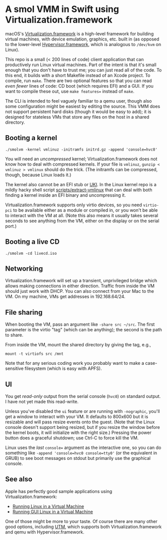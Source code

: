 A smol VMM in Swift using Virtualization.framework
===

macOS's [Virtualization.framework](https://developer.apple.com/documentation/virtualization) is a high-level framework for building virtual machines, with device emulation, graphics, etc. built in (as opposed to the lower-level [Hypervisor.framework](https://developer.apple.com/documentation/hypervisor), which is analogous to `/dev/kvm` on Linux).

This repo is a small (< 200 lines of code) client application that can productively run Linux virtual machines. Part of the intent is that it's small enough that you don't have to trust me; you can just read all of the code. To this end, it builds with a short Makefile instead of an Xcode project. To compile, run `make`. There are two optional features so that you can read _even fewer_ lines of code: CD boot (which requires EFI) and a GUI. If you want to compile these out, use `make features=` instead of `make`.

The CLI is intended to feel vaguely familiar to a qemu user, though also some configuration might be easiest by editing the source. This VMM does not support persistent hard disks (though it would be easy to add); it is designed for stateless VMs that store any files on the host in a shared directory.

Booting a kernel
---

```
./smolvm -kernel vmlinuz -initramfs initrd.gz -append 'console=hvc0'
```

You will need an _uncompressed_ kernel; Virtualization.framework does not know how to deal with compressed kernels. If your file is `vmlinuz`, `gunzip < vmlinuz > vmlinux` should do the trick. (The initramfs can be compressed, though, because Linux loads it.)

The kernel also cannot be an EFI stub or [UKI](https://uapi-group.org/specifications/specs/unified_kernel_image/). In the Linux kernel repo is a mildly hacky shell script [scripts/extract-vmlinux](https://github.com/torvalds/linux/blob/v6.11/scripts/extract-vmlinux) that can deal with both finding a kernel inside an EFI binary and uncompressing it.

Virtualization.framework supports only virtio devices, so you need `virtio-pci` to be available either as a module or compiled in, or you won't be able to interact with the VM at all. (Note this also means it usually takes several seconds to see anything from the VM, either on the display or on the serial port.)

Booting a live CD
---

```
./smolvm -cd livecd.iso
```

Networking
---

Virtualization.framework will set up a transient, unprivileged bridge which allows making connections in either direction. Traffic from inside the VM should just work with DHCP. You can also connect from your Mac to the VM. On my machine, VMs get addresses in 192.168.64/24.

File sharing
---

When booting the VM, pass an argument like `-share src ~/src`. The first parameter is the virtio "tag" (which can be anything); the second is the path to share.

From inside the VM, mount the shared directory by giving the tag, e.g.,
```
mount -t virtiofs src /mnt
```

Note that for any serious coding work you probably want to make a case-sensitive filesystem (which is easy with APFS).

UI
---

You get _read-only_ output from the serial console (`hvc0`) on standard output. I have not yet made this read-write.

Unless you've disabled the `ui` feature or are running with `-nographic`, you'll get a window to interact with your VM. It defaults to 800x600 but it is resizable and will pass resize events onto the guest. (Note that the Linux console doesn't support being resized, but if you resize the window before the kernel boots, it will initialize with the right size.) Pressing the power button does a graceful shutdown; use Ctrl-C to force kill the VM.

Linux uses the _last_ `console=` argument as the interactive one, so you can do something like `-append 'console=hvc0 console=tty0'` (or the equivalent in GRUB) to see boot messages on stdout but primarily use the graphical console.

See also
---

Apple has perfectly good sample applications using Virtualization.framework:

* [Running Linux in a Virtual Machine](https://developer.apple.com/documentation/virtualization/running_linux_in_a_virtual_machine)
* [Running GUI Linux in a Virtual Machine](https://developer.apple.com/documentation/virtualization/running_gui_linux_in_a_virtual_machine_on_a_mac)

One of those might be more to your taste. Of course there are many other good options, including [UTM](https://mac.getutm.app/), which supports both Virtualization.framework and qemu with Hypervisor.framework.
